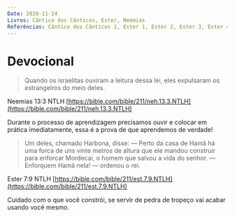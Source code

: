 ```yaml
---
Date: 2020-11-24
Livros: Cântico dos Cânticos, Ester, Neemias
Referências: Cântico dos Cânticos 1, Ester 1, Ester 2, Ester 3, Ester 4, Ester 5, Ester 6, Ester 7, Neemias 12, Neemias 13
---
```


# Devocional

> Quando os israelitas ouviram a leitura dessa lei, eles expulsaram os estrangeiros do meio deles.

Neemias 13:3 NTLH
[https://bible.com/bible/211/neh.13.3.NTLH](https://bible.com/bible/211/neh.13.3.NTLH)

Durante o processo de aprendizagem precisamos ouvir e colocar em prática imediatamente, essa é a prova de que aprendemos de verdade!

> Um deles, chamado Harbona, disse: — Perto da casa de Hamã há uma forca de uns vinte metros de altura que ele mandou construir para enforcar Mordecai, o homem que salvou a vida do senhor. — Enforquem Hamã nela! — ordenou o rei.

Ester 7:9 NTLH
[https://bible.com/bible/211/est.7.9.NTLH](https://bible.com/bible/211/est.7.9.NTLH)

Cuidado com o que você constrói, se servir de pedra de tropeço vai acabar usando você mesmo.